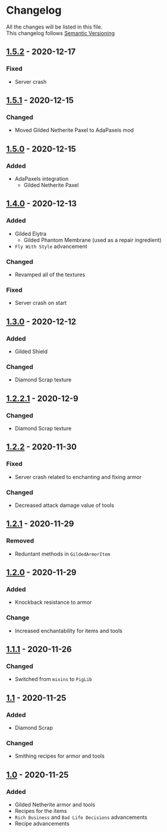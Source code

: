 # Changelog
All the changes will be listed in this file.  
This changelog follows [Semantic Versioning](https://semver.org/)

## [1.5.2](https://github.com/scaldings/gilded-netherite-fabric/releases/tag/1.5.2) - 2020-12-17
### Fixed
- Server crash

## [1.5.1](https://github.com/scaldings/gilded-netherite-fabric/releases/tag/1.5.1) - 2020-12-15
### Changed
- Moved Gilded Netherite Paxel to AdaPaxels mod

## [1.5.0](https://github.com/scaldings/gilded-netherite-fabric/releases/tag/1.5.0) - 2020-12-15
### Added
- AdaPaxels integration
  - Gilded Netherite Paxel

## [1.4.0](https://github.com/scaldings/gilded-netherite-fabric/releases/tag/1.4.0) - 2020-12-13
### Added
- Gilded Elytra
  - Gilded Phantom Membrane (used as a repair ingredient)
- `Fly With Style` advancement
### Changed
- Revamped all of the textures
### Fixed
- Server crash on start

## [1.3.0](https://github.com/scaldings/gilded-netherite-fabric/releases/tag/1.3.0) - 2020-12-12
### Added
- Gilded Shield
### Changed 
- Diamond Scrap texture

## [1.2.2.1](https://github.com/scaldings/gilded-netherite-fabric/releases/tag/1.2.2.1) - 2020-12-9
### Changed
- Diamond Scrap texture

## [1.2.2](https://github.com/scaldings/gilded-netherite-fabric/releases/tag/1.2.2) - 2020-11-30
### Fixed
- Server crash related to enchanting and fixing armor
### Changed
- Decreased attack damage value of tools

## [1.2.1](https://github.com/scaldings/gilded-netherite-fabric/releases/tag/1.2.1) - 2020-11-29
### Removed
- Reduntant methods in `GildedArmorItem`

## [1.2.0](https://github.com/scaldings/gilded-netherite-fabric/releases/tag/1.2.0) - 2020-11-29
### Added  
- Knockback resistance to armor
### Change
- Increased enchantability for items and tools

## [1.1.1](https://github.com/scaldings/gilded-netherite-fabric/releases/tag/1.1.1) - 2020-11-26  
### Changed
- Switched from `mixins` to `PigLib`

## [1.1](https://github.com/scaldings/gilded-netherite-fabric/releases/tag/1.1) - 2020-11-25
### Added
- Diamond Scrap
### Changed
- Smithing recipes for armor and tools

## [1.0](https://github.com/scaldings/gilded-netherite-fabric/releases/tag/1.0) - 2020-11-25
### Added
- Gilded Netherite armor and tools
- Recipes for the items
- `Rich Business` and `Bad Life Decisions` advancements
- Recipe advancements
